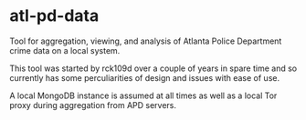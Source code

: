 atl-pd-data
===========

Tool for aggregation, viewing, and analysis of Atlanta Police Department crime data on a local system.

This tool was started by rck109d over a couple of years in spare time and so currently has some perculiarities of design and issues with ease of use.

A local MongoDB instance is assumed at all times as well as a local Tor proxy during aggregation from APD servers.

